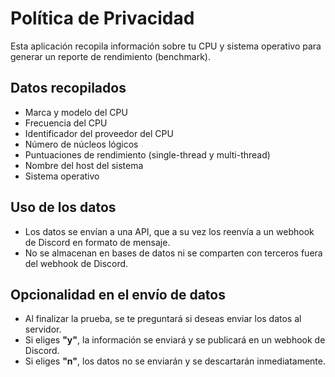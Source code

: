 # Política de Privacidad

Esta aplicación recopila información sobre tu CPU y sistema operativo para generar un reporte de rendimiento (benchmark). 

## Datos recopilados
- Marca y modelo del CPU
- Frecuencia del CPU
- Identificador del proveedor del CPU
- Número de núcleos lógicos
- Puntuaciones de rendimiento (single-thread y multi-thread)
- Nombre del host del sistema
- Sistema operativo

## Uso de los datos
- Los datos se envían a una API, que a su vez los reenvía a un webhook de Discord en formato de mensaje.
- No se almacenan en bases de datos ni se comparten con terceros fuera del webhook de Discord.

## Opcionalidad en el envío de datos  
- Al finalizar la prueba, se te preguntará si deseas enviar los datos al servidor.  
- Si eliges **"y"**, la información se enviará y se publicará en un webhook de Discord.  
- Si eliges **"n"**, los datos no se enviarán y se descartarán inmediatamente.  
